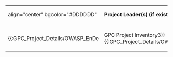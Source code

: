 <table>
<tbody>
<tr class="odd">
<td><p>align="center" bgcolor="#DDDDDD"</p></td>
<td><p><strong>Project Leader(s) (if exist)</strong></p></td>
<td><p>align="center" bgcolor="#DDDDDD"</p></td>
<td><p><strong>Project Description</strong></p></td>
</tr>
<tr class="even">
<td></td>
<td></td>
<td></td>
<td></td>
</tr>
<tr class="odd">
<td><p>{{:GPC_Project_Details/OWASP_EnDe</p></td>
<td><p>GPC Project Inventory3}} {{:GPC_Project_Details/OWASP_Google_Hacking_Project</p></td>
<td><p>GPC Project Inventory3}} {{:GPC_Project_Details/OWASP_JBroFuzz</p></td>
<td><p>GPC Project Inventory3}} {{:GPC_Project_Details/OWASP_ModSecurity_Core_Rule_Set_Project</p></td>
</tr>
</tbody>
</table>